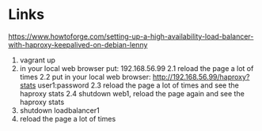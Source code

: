 Links
=====
https://www.howtoforge.com/setting-up-a-high-availability-load-balancer-with-haproxy-keepalived-on-debian-lenny

1. vagrant up
2. in your local web browser put: 192.168.56.99
	2.1 reload the page a lot of times
	2.2 put in your local web browser: http://192.168.56.99/haproxy?stats
		user1:password
	2.3 reload the page a lot of times and see the haproxy stats
	2.4 shutdown web1, reload the page again and see the haproxy stats
3. shutdown loadbalancer1
4. reload the page a lot of times